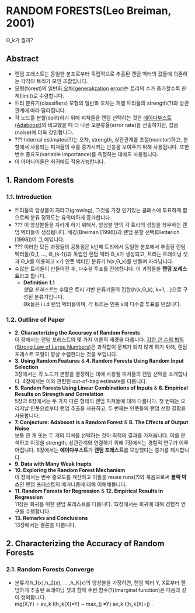 # RANDOM FORESTS(Leo Breiman, 2001)

Θ_k가 뭘까?

## Abstract
- 랜덤 포레스트는 동일한 분포로부터 독립적으로 추출된 랜덤 벡터의 값들에 의존하는 각각의 트리가 모인 조합입니다.
- 모형(forest)의 [일반화 오차(generalization error)](https://ko.wikipedia.org/wiki/%EC%9D%BC%EB%B0%98%ED%99%94_%EC%98%A4%EC%B0%A8)는 트리의 수가 증가할수록 한계(limit)로 수렴합니다.
- 트리 분류기(classifiers) 모형의 일반화 오차는 개별 트리들의 strength(?)와 상관관계에 따라 달라집니다.
- 각 노드를 분할(split)하기 위해 피쳐들을 랜덤 선택하는 것은 [에이다부스트(Adaboost)](https://ko.wikipedia.org/wiki/%EC%97%90%EC%9D%B4%EB%8B%A4%EB%B6%80%EC%8A%A4%ED%8A%B8)와 비교했을 때 더 나은 오분류율(error rate)을 산출하지만, 잡음(noise)에 더욱 강인합니다.
- ??? Internal estimates(?)는 오차, strength, 상관관계를 조절(monitor)하고, 분할에서 사용되는 피쳐들의 수를 증가시키는 반응을 보여주기 위해 사용됩니다. 또한 변수 중요도(variable importance)를 측정하는 데에도 사용됩니다.
- 이 아이디어들은 회귀에도 적용가능합니다.

## 1. Random Forests 
### 1.1. Introduction
- 트리들의 앙상블이 자라고(growing), 그것을 가장 인기있는 클래스에 투표하게 함으로써 분류 정확도는 유의미하게 증가합니다.
- ??? 이 앙상블들을 자라게 하기 위해서, 앙상블 안의 각 트리의 성장을 좌우하는 랜덤 벡터들이 생성됩니다. 배깅(Breiman [1996])과 랜덤 분할 선택(Dietterich [1998])이 그 예입니다.
- ??? 이러한 모든 과정들의 공통점은 k번째 트리에서 동일한 분포에서 추출된 랜덤 벡터들(Θ_1, ..., Θ_(k-1))과 독립인 랜덤 벡터 Θ_k가 생성되고, 트리는 트레이닝 셋과 Θ_k를 이용하고 x가 인풋 벡터인 분류기 h(x,Θ_k)를 만들며 자라납니다.
- 수많은 트리들이 만들어진 후, 다수결 투표를 진행합니다. 이 과정들을 **랜덤 포레스트**라고 합니다.
  - **Definition 1.1**  
  *랜덤 포레스트*는 수많은 트리 기반 분류기들의 집합{h(x,Θ_k), k=1,...}으로 구성된 분류기입니다.   
  Θk들은 i.i.d 랜덤 벡터들이며, 각 트리는 인풋 x에 다수결 투표를 던집니다.

### 1.2. Outline of Paper
- **2. Characterizing the Accuracy of Random Forests**  
이 장에서는 랜덤 포레스트의 몇 가지 이론적 배경을 다룹니다. [강한 큰 수의 법칙(Strong Law of Large Numbers)](https://ko.wikipedia.org/wiki/%ED%81%B0_%EC%88%98%EC%9D%98_%EB%B2%95%EC%B9%99)은 과적합이 문제가 되지 않게 하기 위해, 랜덤 포레스트 모형이 항상 수렴한다는 것을 보입니다.
- **3. Using Random Features** & **4. Random Forests Using Random Input Selection**  
3장에서는 각 노드가 분할을 결정하는 데에 사용될 피쳐들의 랜덤 선택을 소개합니다. 4장에서는 이와 관련된 out-of-bag estimate를 다룹니다.
- **5. Random Forests Using Linear Combinations of Inputs** & **6. Empirical Results on Strength and Correlation**  
 5장과 6장에서는 두 가지 다른 형태의 랜덤 피쳐들에 대해 다룹니다. 첫 번째는 오리지날 인풋으로부터 랜덤 추출을 사용하고, 두 번째는 인풋들의 랜덤 선형 결합을 사용합니다.
- **7. Conjecture: Adaboost is a Random Forest** & **8. The Effects of Output Noise**  
보통 한 개 또는 두 개의 피쳐를 선택하는 것이 최적의 결과를 가져옵니다. 이를 분석하고 이것을 strength, 상관관계와 연결하기 위해 7장에서는 경험적 연구가 이루어집니다. 8장에서는 **에이다부스트**가 **랜덤 포레스트**를 모방했다는 증거를 제시합니다.
- **9. Data with Many Weak Inupts**
- **10. Exploring the Random Forest Mechanism**  
이 장에서는 변수 중요도를 계산하고 이들을 reuse runs(?)와 묶음으로써 **블랙 박스**인 랜덤 포레스트의 메커니즘에 대해 이해해봅니다.
- **11. Random Forests for Regression** & **12. Empirical Results in Regression**  
11장은 회귀를 위한 랜덤 포레스트를 다룹니다. 12장에서는 회귀에 대해 경험적 연구를 수행합니다.
- **13. Remarks and Conclusions**  
13장에서는 결론을 다룹니다.

## 2. Characterizing the Accuracy of Random Forests
### 2.1. Random Forests Converge
- 분류기 h_1(x),h_2(x), ... ,h_K(x)의 앙상블을 가정하면, 랜덤 벡터 Y, X로부터 랜덤하게 추출된 트레이닝 셋과 함께 주변 함수(?)(marginal function)은 다음과 같이 정의합니다.  
mg(X,Y) = av_k I(h_k(X)=Y) − max_(j ≠Y) av_k I(h_k(X)=j) .
